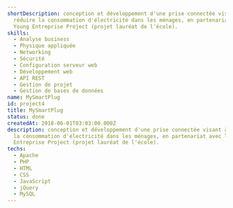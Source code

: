```yaml
---
shortDescription: conception et développement d'une prise connectée visant à
  réduire la consommation d'électricité dans les ménages, en partenariat avec le
  Young Entreprise Project (projet lauréat de l'école).
skills:
  - Analyse business
  - Physique appliquée
  - Networking
  - Sécurité
  - Configuration serveur web
  - Développement web
  - API REST
  - Gestion de projet
  - Gestion de bases de données
name: MySmartPlug
id: project4
title: MySmartPlug
status: done
createdAt: 2018-06-01T03:03:00.000Z
description: conception et développement d'une prise connectée visant à réduire
  la consommation d'électricité dans les ménages, en partenariat avec le Young
  Entreprise Project (projet lauréat de l'école).
techs:
  - Apache
  - PHP
  - HTML
  - CSS
  - JavaScript
  - jQuery
  - MySQL
---
```


